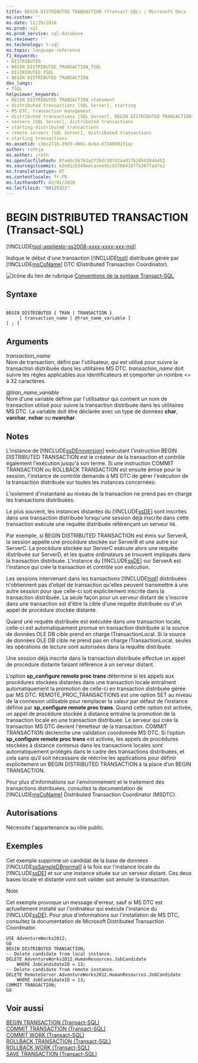 ```yaml
---
title: BEGIN DISTRIBUTED TRANSACTION (Transact-SQL) | Microsoft Docs
ms.custom: ''
ms.date: 11/29/2016
ms.prod: sql
ms.prod_service: sql-database
ms.reviewer: ''
ms.technology: t-sql
ms.topic: language-reference
f1_keywords:
- DISTRIBUTED
- BEGIN_DISTRIBUTED_TRANSACTION_TSQL
- DISTRIBUTED_TSQL
- BEGIN DISTRIBUTED TRANSACTION
dev_langs:
- TSQL
helpviewer_keywords:
- BEGIN DISTRIBUTED TRANSACTION statement
- distributed transactions [SQL Server], starting
- MS DTC, transaction management
- distributed transactions [SQL Server], BEGIN DISTRIBUTED TRANSACTION statement
- servers [SQL Server], distributed transactions
- starting distributed transactions
- remote servers [SQL Server], distributed transactions
- starting transactions
ms.assetid: c3bc2716-39d3-4061-8c6a-8734899231ac
author: rothja
ms.author: jroth
ms.openlocfilehash: 0faddc5b763a2728dc507d2aad17b26501846452
ms.sourcegitcommit: b2e81cb349eecacee91cd3766410ffb3677ad7e2
ms.translationtype: HT
ms.contentlocale: fr-FR
ms.lasthandoff: 02/01/2020
ms.locfileid: "68125322"
---
```

# <a name="begin-distributed-transaction-transact-sql"></a>BEGIN DISTRIBUTED TRANSACTION (Transact-SQL)
[!INCLUDE[tsql-appliesto-ss2008-xxxx-xxxx-xxx-md](../../includes/tsql-appliesto-ss2008-xxxx-xxxx-xxx-md.md)]

  Indique le début d'une transaction [!INCLUDE[tsql](../../includes/tsql-md.md)] distribuée gérée par [!INCLUDE[msCoName](../../includes/msconame-md.md)] DTC (Distributed Transaction Coordinator).  
    
  
 ![Icône du lien de rubrique](../../database-engine/configure-windows/media/topic-link.gif "Icône du lien de rubrique") [Conventions de la syntaxe Transact-SQL](../../t-sql/language-elements/transact-sql-syntax-conventions-transact-sql.md)  
  
## <a name="syntax"></a>Syntaxe  
  
```  
  
BEGIN DISTRIBUTED { TRAN | TRANSACTION }   
     [ transaction_name | @tran_name_variable ]   
[ ; ]  
```  
  
## <a name="arguments"></a>Arguments  
 *transaction_name*  
 Nom de transaction, défini par l'utilisateur, qui est utilisé pour suivre la transaction distribuée dans les utilitaires MS DTC. *transaction_name* doit suivre les règles applicables aux identificateurs et comporter un nombre \<= à 32 caractères.  
  
 @*tran_name_variable*  
 Nom d'une variable définie par l'utilisateur qui contient un nom de transaction utilisé pour suivre la transaction distribuée dans les utilitaires MS DTC. La variable doit être déclarée avec un type de données **char**, **varchar**, **nchar** ou **nvarchar**.  
  
## <a name="remarks"></a>Notes  
 L'instance de [!INCLUDE[ssDEnoversion](../../includes/ssdenoversion-md.md)] exécutant l'instruction BEGIN DISTRIBUTED TRANSACTION est le créateur de la transaction et contrôle également l'exécution jusqu'à son terme. Si une instruction COMMIT TRANSACTION ou ROLLBACK TRANSACTION est ensuite émise pour la session, l'instance de contrôle demande à MS DTC de gérer l'exécution de la transaction distribuée sur toutes les instances concernées.  
  
 L'isolement d'instantané au niveau de la transaction ne prend pas en charge les transactions distribuées.  
  
 Le plus souvent, les instances distantes du [!INCLUDE[ssDE](../../includes/ssde-md.md)] sont inscrites dans une transaction distribuée lorsqu'une session déjà inscrite dans cette transaction exécute une requête distribuée référençant un serveur lié.  
  
 Par exemple, si BEGIN DISTRIBUTED TRANSACTION est émis sur ServerA, la session appelle une procédure stockée sur ServerB et une autre sur ServerC. La procédure stockée sur ServerC exécute alors une requête distribuée sur ServerD, et les quatre ordinateurs se trouvent impliqués dans la transaction distribuée. L'instance du [!INCLUDE[ssDE](../../includes/ssde-md.md)] sur ServerA est l'instance qui crée la transaction et contrôle son exécution.  
  
 Les sessions intervenant dans les transactions [!INCLUDE[tsql](../../includes/tsql-md.md)] distribuées n'obtiennent pas d'objet de transaction qu'elles peuvent transmettre à une autre session pour que celle-ci soit explicitement inscrite dans la transaction distribuée. La seule façon pour un serveur distant de s'inscrire dans une transaction est d'être la cible d'une requête distribuée ou d'un appel de procédure stockée distante.  
  
 Quand une requête distribuée est exécutée dans une transaction locale, celle-ci est automatiquement promue en transaction distribuée si la source de données OLE DB cible prend en charge ITransactionLocal. Si la source de données OLE DB cible ne prend pas en charge ITransactionLocal, seules les opérations de lecture sont autorisées dans la requête distribuée.  
  
 Une session déjà inscrite dans la transaction distribuée effectue un appel de procédure distante faisant référence à un serveur distant.  
  
 L’option **sp_configure remote proc trans** détermine si les appels aux procédures stockées distantes dans une transaction locale entraînent automatiquement la promotion de celle-ci en transaction distribuée gérée par MS DTC. REMOTE_PROC_TRANSACTIONS est une option SET au niveau de la connexion utilisable pour remplacer la valeur par défaut de l’instance définie par **sp_configure remote proc trans**. Quand cette option est activée, un appel de procédure stockée à distance entraîne la promotion de la transaction locale en une transaction distribuée. Le serveur qui crée la transaction MS DTC devient l'émetteur de la transaction. COMMIT TRANSACTION déclenche une validation coordonnée MS DTC. Si l’option **sp_configure remote proc trans** est activée, les appels de procédures stockées à distance contenus dans les transactions locales sont automatiquement protégés dans le cadre des transactions distribuées, et cela sans qu’il soit nécessaire de réécrire les applications pour définir explicitement un BEGIN DISTRIBUTED TRANSACTION à la place d’un BEGIN TRANSACTION.  
  
 Pour plus d'informations sur l'environnement et le traitement des transactions distribuées, consultez la documentation de [!INCLUDE[msCoName](../../includes/msconame-md.md)] Distributed Transaction Coordinator (MSDTC).  
  
## <a name="permissions"></a>Autorisations  
 Nécessite l'appartenance au rôle public.  
  
## <a name="examples"></a>Exemples  
 Cet exemple supprime un candidat de la base de données [!INCLUDE[ssSampleDBnormal](../../includes/sssampledbnormal-md.md)] à la fois sur l'instance locale du [!INCLUDE[ssDE](../../includes/ssde-md.md)] et sur une instance située sur un serveur distant. Ces deux bases locale et distante vont soit valider soit annuler la transaction.  
  
> [!NOTE]  
>  Cet exemple provoque un message d'erreur, sauf si MS DTC est actuellement installé sur l'ordinateur qui exécute l'instance du [!INCLUDE[ssDE](../../includes/ssde-md.md)]. Pour plus d'informations sur l'installation de MS DTC, consultez la documentation de Microsoft Distributed Transaction Coordinator.  
  
```  
USE AdventureWorks2012;  
GO  
BEGIN DISTRIBUTED TRANSACTION;  
-- Delete candidate from local instance.  
DELETE AdventureWorks2012.HumanResources.JobCandidate  
    WHERE JobCandidateID = 13;  
-- Delete candidate from remote instance.  
DELETE RemoteServer.AdventureWorks2012.HumanResources.JobCandidate  
    WHERE JobCandidateID = 13;  
COMMIT TRANSACTION;  
GO  
```  
  
## <a name="see-also"></a>Voir aussi  
 [BEGIN TRANSACTION &#40;Transact-SQL&#41;](../../t-sql/language-elements/begin-transaction-transact-sql.md)   
 [COMMIT TRANSACTION &#40;Transact-SQL&#41;](../../t-sql/language-elements/commit-transaction-transact-sql.md)   
 [COMMIT WORK &#40;Transact-SQL&#41;](../../t-sql/language-elements/commit-work-transact-sql.md)   
 [ROLLBACK TRANSACTION &#40;Transact-SQL&#41;](../../t-sql/language-elements/rollback-transaction-transact-sql.md)   
 [ROLLBACK WORK &#40;Transact-SQL&#41;](../../t-sql/language-elements/rollback-work-transact-sql.md)   
 [SAVE TRANSACTION &#40;Transact-SQL&#41;](../../t-sql/language-elements/save-transaction-transact-sql.md)  
  
  

